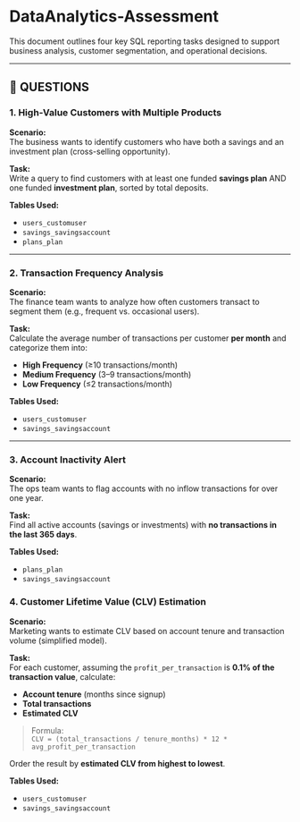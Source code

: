 # DataAnalytics-Assessment


This document outlines four key SQL reporting tasks designed to support business analysis, customer segmentation, and operational decisions.

---

## 📌 QUESTIONS

### 1. High-Value Customers with Multiple Products

**Scenario:**  
The business wants to identify customers who have both a savings and an investment plan (cross-selling opportunity).

**Task:**  
Write a query to find customers with at least one funded **savings plan** AND one funded **investment plan**, sorted by total deposits.

**Tables Used:**
- `users_customuser`
- `savings_savingsaccount`
- `plans_plan`


---

### 2. Transaction Frequency Analysis

**Scenario:**  
The finance team wants to analyze how often customers transact to segment them (e.g., frequent vs. occasional users).

**Task:**  
Calculate the average number of transactions per customer **per month** and categorize them into:
- **High Frequency** (≥10 transactions/month)
- **Medium Frequency** (3–9 transactions/month)
- **Low Frequency** (≤2 transactions/month)

**Tables Used:**
- `users_customuser`
- `savings_savingsaccount`


---

### 3. Account Inactivity Alert

**Scenario:**  
The ops team wants to flag accounts with no inflow transactions for over one year.

**Task:**  
Find all active accounts (savings or investments) with **no transactions in the last 365 days**.

**Tables Used:**
- `plans_plan`
- `savings_savingsaccount`


### 4. Customer Lifetime Value (CLV) Estimation

**Scenario:**  
Marketing wants to estimate CLV based on account tenure and transaction volume (simplified model).

**Task:**  
For each customer, assuming the `profit_per_transaction` is **0.1% of the transaction value**, calculate:
- **Account tenure** (months since signup)
- **Total transactions**
- **Estimated CLV**

> Formula:  
> `CLV = (total_transactions / tenure_months) * 12 * avg_profit_per_transaction`

Order the result by **estimated CLV from highest to lowest**.

**Tables Used:**
- `users_customuser`
- `savings_savingsaccount`
